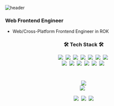 ![header](https://capsule-render.vercel.app/api?type=soft&color=auto&height=150&section=header&text=WonseogChoi&fontSize=70&animation=twinkling)

### Web Frontend Engineer
- Web/Cross-Platform Frontend Engineer in ROK

<h3 align="center">🛠 Tech Stack 🛠</h3>

<p align="center">
    <img src="https://img.shields.io/badge/html5-E34F26?style=flat-square&logo=HTML5&logoColor=white"/></a>&nbsp; 
    <img src="https://img.shields.io/badge/css3-1572B6?style=flat-square&logo=CSS3&logoColor=white"/></a>&nbsp;
    <img src="https://img.shields.io/badge/Javascript-F7DF1E?style=flat-square&logo=JavaScript&logoColor=white"/></a>&nbsp;
    <img src="https://img.shields.io/badge/typescript-3178C6?style=flat-square&logo=TypeScript&logoColor=white"/></a>&nbsp;
    <img src="https://img.shields.io/badge/styledcomponents-DB7093?style=flat-square&logo=styled-components&logoColor=white"/></a>&nbsp;
    <img src="https://img.shields.io/badge/sass-CC6699?style=flat-square&logo=Sass&logoColor=white"/></a>&nbsp;
    <img src="https://img.shields.io/badge/react-61DAFB?style=flat-square&logo=React&logoColor=white"/></a>&nbsp; 
    <br/>
    <img src="https://img.shields.io/badge/python-3776AB?style=flat-square&logo=Python&logoColor=white"/></a>&nbsp;
    <img src="https://img.shields.io/badge/flask-000000?style=flat-square&logo=Flask&logoColor=white"/></a>&nbsp; 
    <img src="https://img.shields.io/badge/mysql-4479A1?style=flat-square&logo=mysql&logoColor=white"/></a>&nbsp;
    <img src="https://img.shields.io/badge/aws-232F3E?style=flat-square&logo=amazon-aws&logoColor=white"/></a>&nbsp;
    <img src="https://img.shields.io/badge/firebase-FFCA28?style=flat-square&logo=firebase&logoColor=white"/></a>&nbsp;
    <img src="https://img.shields.io/badge/c++-00599C?style=flat-square&logo=C%2B%2B&logoColor=white"/></a>&nbsp;
</p>

<br>


<p align="center">
    <a href="https://github.com/anuraghazra/github-readme-stats"><img src="https://github-readme-stats.vercel.app/api/top-langs/?username=1Seok2&layout=compact"/>
    <br>
    <a href="https://github.com/anuraghazra/github-readme-stats"><img src="https://github-readme-stats.vercel.app/api?username=1Seok2"/></a>&nbsp;</a>&nbsp;
</p>

<p align="center">
  <a href="https://goeslog.github.io"><img src="https://img.shields.io/badge/Tech%20Blog-11B48A?style=flat-square&logo=Vimeo&logoColor=white&link=https://goeslog.github.io"/></a>&nbsp
  <a href="https://www.instagram.com/goesnow_sti/"><img src="https://img.shields.io/badge/Instagram-E4405F?style=flat-square&logo=Instagram&logoColor=white&link=https://www.instagram.com/goesnow_sti/"/></a>&nbsp
  <a href="mailto:goesnow831@gmail.com"><img src="https://img.shields.io/badge/-Gmail-d14836?style=flat-square&logo=Gmail&logoColor=white&link=mailto:snugyun01@gmail.com"/></a>
</p>

